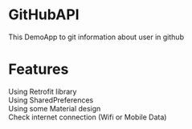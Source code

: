 # GitHubAPI
This DemoApp to git information about user in github

# Features
Using Retrofit library <br>
Using SharedPreferences <br>
Using some Material design <br>
Check internet connection (Wifi or Mobile Data)
